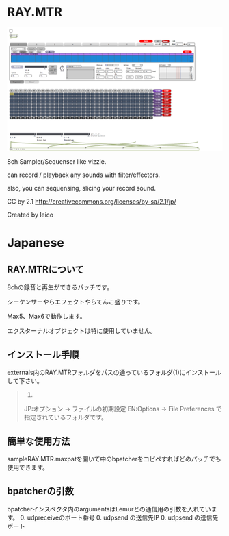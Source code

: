 RAY.MTR
=======

![RAY.MTR](./RAY.MTR.png)

8ch Sampler/Sequenser like vizzie.

can record / playback any sounds with filter/effectors.

also, you can sequensing, slicing your record sound.

CC by 2.1
http://creativecommons.org/licenses/by-sa/2.1/jp/

Created by leico

Japanese
=======

RAY.MTRについて
---
8chの録音と再生ができるパッチです。

シーケンサーやらエフェクトやらてんこ盛りです。

Max5、Max6で動作します。

エクスターナルオブジェクトは特に使用していません。


インストール手順
---
externals内のRAY.MTRフォルダをパスの通っているフォルダ(1)にインストールして下さい。

> 1.
> JP:オプション -> ファイルの初期設定
> EN:Options  -> File Preferences
> で指定されているフォルダです。

簡単な使用方法
---
sampleRAY.MTR.maxpatを開いて中のbpatcherをコピペすればどのパッチでも使用できます。

bpatcherの引数
---
bpatcherインスペクタ内のargumentsはLemurとの通信用の引数を入れています。
0. udpreceiveのポート番号
0. udpsend   の送信先IP
0. udpsend   の送信先ポート


